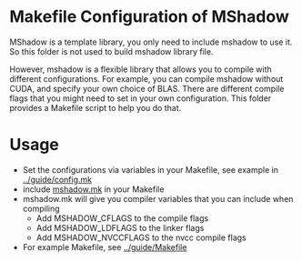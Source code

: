 <!--- Licensed to the Apache Software Foundation (ASF) under one -->
<!--- or more contributor license agreements.  See the NOTICE file -->
<!--- distributed with this work for additional information -->
<!--- regarding copyright ownership.  The ASF licenses this file -->
<!--- to you under the Apache License, Version 2.0 (the -->
<!--- "License"); you may not use this file except in compliance -->
<!--- with the License.  You may obtain a copy of the License at -->

<!---   http://www.apache.org/licenses/LICENSE-2.0 -->

<!--- Unless required by applicable law or agreed to in writing, -->
<!--- software distributed under the License is distributed on an -->
<!--- "AS IS" BASIS, WITHOUT WARRANTIES OR CONDITIONS OF ANY -->
<!--- KIND, either express or implied.  See the License for the -->
<!--- specific language governing permissions and limitations -->
<!--- under the License. -->

Makefile Configuration of MShadow
=====
MShadow is a template library, you only need to include mshadow to use it. So this folder is not used to build mshadow library file.

However, mshadow is a flexible library that allows you to compile with different configurations. For example,
you can compile mshadow without CUDA, and specify your own choice of BLAS.
There are different compile flags that you might need to set in your own configuration.
This folder provides a Makefile script to help you do that.

Usage
=====
* Set the configurations via variables in your Makefile, see example in [../guide/config.mk](../guide/config.mk)
* include [mshadow.mk](mshadow.mk) in your Makefile
* mshadow.mk will give you compiler variables that you can include when compiling
  - Add MSHADOW_CFLAGS to the compile flags
  - Add MSHADOW_LDFLAGS to the linker flags
  - Add MSHADOW_NVCCFLAGS to the nvcc compile flags
* For example Makefile, see [../guide/Makefile](../guide/Makefile)
